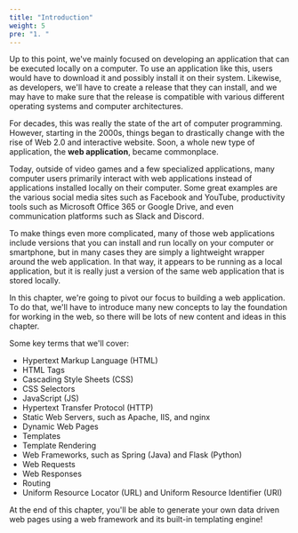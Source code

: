 ```yaml
---
title: "Introduction"
weight: 5
pre: "1. "
---
```


Up to this point, we've mainly focused on developing an application that can be executed locally on a computer. To use an application like this, users would have to download it and possibly install it on their system. Likewise, as developers, we'll have to create a release that they can install, and we may have to make sure that the release is compatible with various different operating systems and computer architectures. 

For decades, this was really the state of the art of computer programming. However, starting in the 2000s, things began to drastically change with the rise of Web 2.0 and interactive website. Soon, a whole new type of application, the **web application**, became commonplace. 

Today, outside of video games and a few specialized applications, many computer users primarily interact with web applications instead of applications installed locally on their computer. Some great examples are the various social media sites such as Facebook and YouTube, productivity tools such as Microsoft Office 365 or Google Drive, and even communication platforms such as Slack and Discord.

To make things even more complicated, many of those web applications include versions that you can install and run locally on your computer or smartphone, but in many cases they are simply a lightweight wrapper around the web application. In that way, it appears to be running as a local application, but it is really just a version of the same web application that is stored locally.

In this chapter, we're going to pivot our focus to building a web application. To do that, we'll have to introduce many new concepts to lay the foundation for working in the web, so there will be lots of new content and ideas in this chapter.

Some key terms that we'll cover:

* Hypertext Markup Language (HTML)
* HTML Tags
* Cascading Style Sheets (CSS)
* CSS Selectors
* JavaScript (JS)
* Hypertext Transfer Protocol (HTTP)
* Static Web Servers, such as Apache, IIS, and nginx
* Dynamic Web Pages
* Templates
* Template Rendering
* Web Frameworks, such as Spring (Java) and Flask (Python)
* Web Requests
* Web Responses
* Routing
* Uniform Resource Locator (URL) and Uniform Resource Identifier (URI)

At the end of this chapter, you'll be able to generate your own data driven web pages using a web framework and its built-in templating engine!
